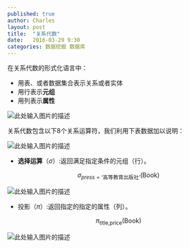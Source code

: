 ```yaml
---
published: true
author: Charles
layout: post
title:  "关系代数"
date:   2016-03-29 9:30
categories: 数据挖掘 数据库
---
```


在关系代数的形式化语言中：

- 用表、或者数据集合表示关系或者实体
- 用行表示**元组**
- 用列表示**属性**

![此处输入图片的描述][1]

关系代数包含以下8个关系运算符，我们利用下表数据加以说明：

![此处输入图片的描述][2]

- **选择运算**（$\sigma$）:返回满足指定条件的元组（行）。

$$\sigma_{press=\text{‘高等教育出版社’}}(\text{Book}) $$

![此处输入图片的描述][3]

- 投影（$\pi$）:返回指定的指定的属性（列）。

$$\pi_{\text{title,price}}(\text{Book})$$

![此处输入图片的描述][4]


  [1]: http://7xjbdi.com1.z0.glb.clouddn.com/database_2.png
  [2]: http://7xjbdi.com1.z0.glb.clouddn.com/database_1.png
  [3]: http://7xjbdi.com1.z0.glb.clouddn.com/database_3.png
  [4]: http://7xjbdi.com1.z0.glb.clouddn.com/databse_4.png?imageView2/2/w/350

